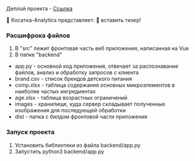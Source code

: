 Деплой проекта - [Ссылка](http://62.84.121.107:5000/home)

🌟 Косатка-Analytics представляет: 🚀
вставить тизер!

### Расшифрока файлов
1. В "src" лежит фронтовая часть веб приложения, написанная на Vue
2. В папке "backend"
  * app.py - основной код приложения, отвечает за распознавание файлов, анализ и обработку запросов с клиента
  * brand.csv - список брендов детского питания
  * comp.xlsx - таблица содержания основных микроэлементов в наиболее частых ингредиентах
  * age.xlsx - таблица возрастных ограничений
  * images - хранилище, куда сервер складывает полученные изображения для последующей обработки
  * dist - папка с билдом фронтовой части приложения

### Запуск проекта
1. Установить библиотеки из файла backend/app.py
2. Запустить python3 backend/app.py
